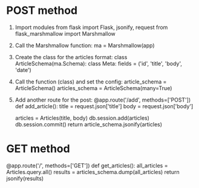 # POST method

1. Import modules
from flask import Flask, jsonify, request
from flask_marshmallow import Marshmallow

2. Call the Marshmallow function:
ma = Marshmallow(app)

3. Create the class for the articles format:
class ArticleSchema(ma.Schema):
    class Meta:
        fields = ('id', 'title', 'body', 'date')

4. Call the function (class) <ArticleSchema> and set the config:
article_schema = ArticleSchema()
articles_schema = ArticleSchema(many=True)

5. Add another route for the post:
@app.route('/add', methods=['POST'])
def add_article():
    title = request.json['title']
    body = request.json['body']

    articles = Articles(title, body)
    db.session.add(articles)
    db.session.commit()
    return article_schema.jsonify(articles)

# GET method

@app.route('/', methods=['GET'])
def get_articles():
    all_articles = Articles.query.all()
    results = articles_schema.dump(all_articles)
    return jsonify(results)
